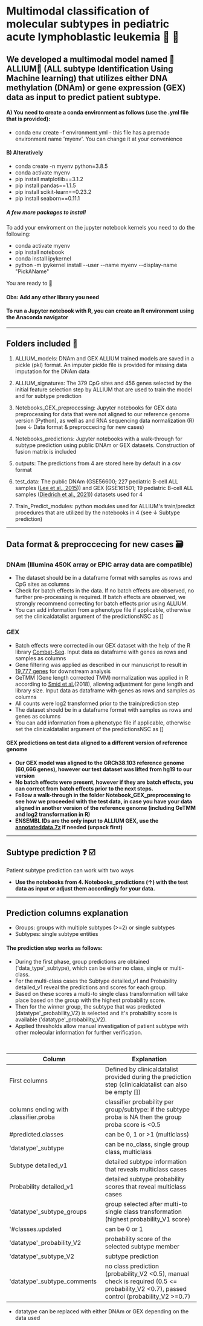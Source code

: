 # Multimodal classification of molecular subtypes in pediatric acute lymphoblastic leukemia  :girl: :boy:

## We developed a multimodal model named :onion:ALLIUM:garlic: (ALL subtype Identification Using Machine learning) that utilizes either DNA methylation (DNAm) or gene expression (GEX) data as input to predict patient subtype.

#### A) You need to create a conda environment as follows (use the .yml file that is provided):

+ conda env create -f environment.yml - this file has a premade environment name 'myenv'. You can change it at your convenience 

#### B) Alteratively 

+ conda create -n myenv python=3.8.5
+ conda activate myenv
+ pip install matplotlib==3.1.2
+ pip install pandas==1.1.5
+ pip install scikit-learn==0.23.2
+ pip install seaborn==0.11.1

##### A few more packages to install 

To add your enviroment on the jupyter notebook kernels you need to do the following:
+ conda activate myenv
+ pip install notebook
+ conda install ipykernel
+ python -m ipykernel install --user --name myenv --display-name "PickAName"

You are ready to :rocket:

#### Obs: Add any other library you need 
#### To run a Jupyter notebook with R, you can create an R environment using the Anaconda navigator
---


## Folders included :file_folder:

1. ALLIUM_models: DNAm and GEX ALLIUM trained models are saved in a pickle (pkl) format. An imputer pickle file is provided for missing data imputation for the DNAm data

2. ALLIUM_signatures: The 379 CpG sites and 456 genes selected by the initial feature selection step by ALLIUM that are used to train the model and for subtype prediction

3. Notebooks_GEX_preprocessing: Jupyter notebooks for GEX data preprocessing for data that were not aligned to our reference genome version (Python), as well as and RNA sequencing data normalization (R)(see &#8595; Data format & preproccecing for new cases)

4. Notebooks_predictions: Jupyter notebooks with a walk-through for subtype prediction using public DNAm or GEX datasets. Construction of fusion matrix is included

5. outputs: The predictions from 4 are stored here by default in a csv format

6. test_data: The public DNAm (GSE56600; 227 pediatric B-cell ALL samples ([Lee et al., 2015](https://doi.org/10.1093/nar/gkv103))) and GEX (GSE161501; 19 pediatric B-cell ALL samples ([Diedrich et al., 2021](https://doi.org/10.1038/s41375-021-01209-1))) datasets used for 4

7. Train_Predict_modules: python modules used for ALLIUM's train/predict procedures that are utilized by the notebooks in 4 (see &#8595; Subtype prediction)

---


## Data format & preproccecing for new cases :card_file_box:
### DNAm (Illumina 450K array or EPIC array data are compatible)

+ The dataset should be in a dataframe format with samples as rows and CpG sites as columns
+ Check for batch effects in the data. If no batch effects are observed, no further pre-processing is required. If batch effects are observed, we strongly recommend correcting for batch effects prior using ALLIUM.
+ You can add information from a phenotype file if applicable, otherwise set the clinicaldatalist argument of the predictionsNSC as []



### GEX
+ Batch effects were corrected in our GEX dataset with the help of the R library [Combat-Seq](https://github.com/zhangyuqing/ComBat-seq). Input data as dataframe with genes as rows and samples as columns
+ Gene filtering was applied as described in our manuscript to result in [19,777 genes](./Notebooks_GEX_preprocessing/data/) for downstream analysis
+ GeTMM (Gene length corrected TMM) normalization was applied in R according to [Smid et al.](https://doi.org/10.1186/s12859-018-2246-7)(2018), allowing adjustment for gene length and library size. Input data as dataframe with genes as rows and samples as columns
+ All counts were log2 transformed prior to the train/prediction step
+ The dataset should be in a dataframe format with samples as rows and genes as columns
+ You can add information from a phenotype file if applicable, otherwise set the clinicaldatalist argument of the predictionsNSC as []

#### GEX predictions on test data aligned to a different version of reference genome

+ **Our GEX model was aligned to the GRCh38.103 reference genome (60,666 genes), however our test dataset was lifted from hg19 to our version**
+ **No batch effects were present, however if they are batch effects, you can correct from batch effects prior to the next steps.**
+ **Follow a walk-through in the folder Notebook_GEX_preprocessing to see how we proceeded with the test data, in case you have your data aligned in another version of the reference genome (including GeTMM and log2 transformation in R)**
+ **ENSEMBL IDs are the only input to ALLIUM GEX, use the [annotateddata.7z](./Notebooks_GEX_preprocessing/data/) if needed (unpack first)**


---

## Subtype prediction :question: :ballot_box_with_check:

Patient subtype prediction can work with two ways
+ **Use the notebooks from 4. Notebooks_predictions (&#8593;) with the test data as input or adjust them accordingly for your data.**

---
## Prediction columns explanation
+ Groups: groups with multiple subtypes (>=2) or single subtypes
+ Subtypes: single subtype entities
#### The prediction step works as follows:
+ During the first phase, group predictions are obtained ('data_type'_subtype), which can be either no class, single or multi-class. 
+ For the multi-class cases the Subtype detailed_v1 and Probability detailed_v1 reveal the predictions and scores for each group. 
+ Based on these scores a multi-to single class transformation will take place based on the group with the highest probability score.
+ Then for the winner group, the subtype that was predicted (datatype'_probability_V2) is selected and it's probability score is available ('datatype'_probability_V2).
+ Applied thresholds allow manual investigation of patient subtype with other molecular information for further verification.

<br>


| Column | Explanation |
| --- | --- |
| First columns | Defined by clinicaldatalist provided during the prediction step (clinicaldatalist can also be empty [])|
| columns ending with .classifier.proba | classifier probability per group/subtype: if the subtype proba is NA then the group proba score is <0.5|
| #predicted.classes | can be 0, 1 or >1 (multiclass) |
|'datatype'_subtype | can be no_class, single group class, multiclass|
| Subtype detailed_v1 | detailed subtype information that reveals multiclass cases|
| Probability detailed_v1 | detailed subtype probability scores that reveal multiclass cases|
|'datatype'_subtype_groups | group selected after multi-to single class transformation (highest probability_V1 score)|
|'#classes.updated | can be 0 or 1|
|'datatype'_probability_V2 | probability score of the selected subtype member|
|'datatype'_subtype_V2 | subtype prediction|
|'datatype'_subtype_comments | no class prediction (probability_V2 <0.5), manual check is required (0.5 <= probability_V2 <0.7), passed control (probability_V2 >=0.7)|


+ datatype can be replaced with either DNAm or GEX depending on the data used

